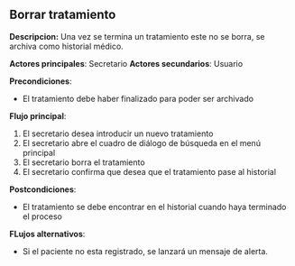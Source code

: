 ## Borrar tratamiento

**Descripcion:** Una vez se termina un tratamiento este no se borra, se archiva como historial médico.

**Actores principales**: Secretario
**Actores secundarios**: Usuario

**Precondiciones**: 

* El tratamiento debe haber finalizado para poder ser archivado

**Flujo principal**:
1. El secretario desea introducir un nuevo tratamiento
1. El secretario abre el cuadro de diálogo de búsqueda en el menú principal
1. El secretario borra el tratamiento 
1. El secretario confirma que desea que el tratamiento pase al historial


**Postcondiciones**: 

* El tratamiento se debe encontrar en el historial cuando haya terminado el proceso

**FLujos alternativos**:

* Si el paciente no esta registrado, se lanzará un mensaje de alerta. 
